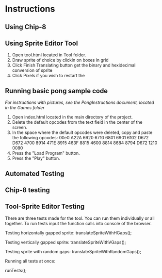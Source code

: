 Instructions
============


## Using Chip-8

## Using Sprite Editor Tool
1. Open tool.html located in Tool folder. 
2. Draw sprite of choice by clickin on boxes in grid
3. Click Finish Translating button get the binary and hexidecimal conversion of sprite
4. Click Pixels if you wish to restart the 

## Running basic pong sample code
_For instructions with pictures, see the PongInstructions document, located in the Games folder_
1. Open index.html located in the main directory of the project.
2. Delete the default opcodes from the text field in the center of the screen.
3. In the space where the default opcodes were deleted, copy and paste the following opcodes:
	00e0 A22A 6620 6710 6801 6901 6102 D672
	D672 4700 8914 471E 8915 463F 8815 4600
	8814 8684 8794 D672 1210 0080
4. Press the "Load Program" button.
5. Press the "Play" button.

## Automated Testing

## Chip-8 testing

## Tool-Sprite Editor Testing

There are three tests made for the tool. You can run them individually or all together. To run tests input the function calls into console of the browser.

Testing horizontally gapped sprite:
translateSpriteWithHGaps();

Testing vertically gapped sprite:
translateSpriteWithVGaps();

Testing sprite with random gaps: 
translateSpriteWithRandomGaps();

Running all tests at once:

runTests();


